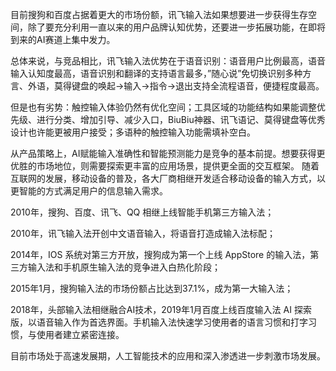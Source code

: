 目前搜狗和百度占据着更大的市场份额，讯飞输入法如果想要进一步获得生存空间，除了要充分利用一直以来的用户品牌认知优势，还要进一步拓展功能，在即将到来的AI赛道上集中发力。

总体来说，与竞品相比，讯飞输入法优势在于语音识别：语音用户比例最高，语音输入认知度最高，语音识别和翻译的支持语言最多，”随心说”免切换识别多种方言、外语，莫得键盘的唤起→输入→指令→退出支持全流程语音，便捷程度最高。

但是也有劣势：触控输入体验仍然有优化空间；工具区域的功能结构如果能调整优先级、进行分类、增加引导、减少入口，BiuBiu神器、讯飞语记、莫得键盘等优秀设计也许能更被用户接受；多语种的触控输入功能需填补空白。

从产品策略上，AI赋能输入准确性和智能预测能力是竞争的基本前提。想要获得更优胜的市场地位，则需要探索更丰富的应用场景，提供更全面的交互框架。
随着互联网的发展，移动设备的普及，各大厂商相继开发适合移动设备的输入方式，以更智能的方式满足用户的信息输入需求。

2010年，搜狗、百度、讯飞、QQ 相继上线智能手机第三方输入法；

2010年，讯飞输入法开创中文语音输入，将语音打造成输入法标配；

2014年，IOS 系统对第三方开放，搜狗成为第一个上线 AppStore 的输入法，第三方输入法和手机原生输入法的竞争进入白热化阶段；

2015年1月，搜狗输入法的市场份额占比达到37.1%，成为第一大输入法；

2018年，头部输入法相继融合AI技术，2019年1月百度上线百度输入法 AI 探索版，以语音输入作为首选界面。手机输入法快速学习使用者的语言习惯和打字习惯，与使用者建立紧密连接。

目前市场处于高速发展期，人工智能技术的应用和深入渗透进一步刺激市场发展。
